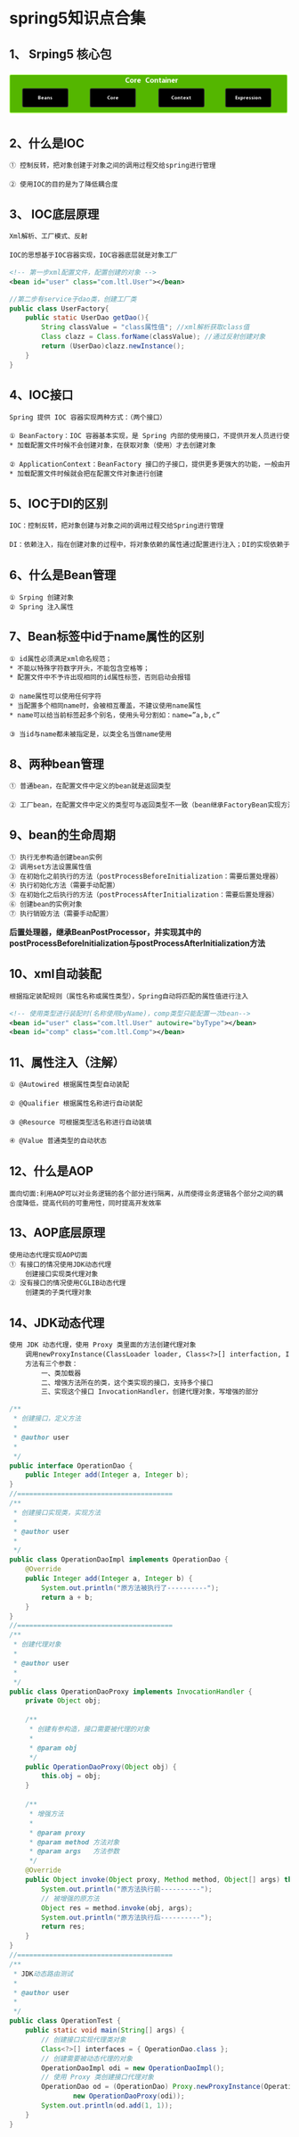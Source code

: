# spring5知识点合集

## 1、 Srping5 核心包

<img src="image-20201030124241567.png" alt="image-20201030124241567" style="zoom: 200%;" />

## 		2、什么是IOC

```tex
① 控制反转，把对象创建于对象之间的调用过程交给spring进行管理

② 使用IOC的目的是为了降低耦合度
```

## 		3、 IOC底层原理

```tex
Xml解析、工厂模式、反射

IOC的思想基于IOC容器实现，IOC容器底层就是对象工厂
```

```xml
<!-- 第一步xml配置文件，配置创建的对象 -->
<bean id="user" class="com.ltl.User"></bean>
```

```java
//第二步有service于dao类，创建工厂类
public class UserFactory{
    public static UserDao getDao(){
        String classValue = "class属性值"; //xml解析获取class值
        Class clazz = Class.forName(classValue); //通过反射创建对象
        return (UserDao)clazz.newInstance(); 
    }
}
```

## 		4、IOC接口
```tex
Spring 提供 IOC 容器实现两种方式：（两个接口）

① BeanFactory：IOC 容器基本实现，是 Spring 内部的使用接口，不提供开发人员进行使用
* 加载配置文件时候不会创建对象，在获取对象（使用）才去创建对象

② ApplicationContext：BeanFactory 接口的子接口，提供更多更强大的功能，一般由开发人 员进行使用
* 加载配置文件时候就会把在配置文件对象进行创建
```

## 	5、IOC于DI的区别

```tex
IOC：控制反转，把对象创建与对象之间的调用过程交给Spring进行管理

DI：依赖注入，指在创建对象的过程中，将对象依赖的属性通过配置进行注入；DI的实现依赖于IOC，先有控制反转才有依赖注入
```

## 	6、什么是Bean管理

```
① Srping 创建对象
② Spring 注入属性
```

## 	7、Bean标签中id于name属性的区别

```tex
① id属性必须满足xml命名规范；
* 不能以特殊字符数字开头，不能包含空格等；
* 配置文件中不予许出现相同的id属性标签，否则启动会报错

② name属性可以使用任何字符
* 当配置多个相同name时，会被相互覆盖，不建议使用name属性
* name可以给当前标签起多个别名，使用头号分割如：name=”a,b,c”

③ 当id与name都未被指定是，以类全名当做name使用
```

## 8、两种bean管理

```tex
① 普通bean，在配置文件中定义的bean就是返回类型

② 工厂bean，在配置文件中定义的类型可与返回类型不一致（bean继承FactoryBean实现方法即可）
```

## 9、bean的生命周期

```tex
① 执行无参构造创建bean实例
② 调用set方法设置属性值
③ 在初始化之前执行的方法（postProcessBeforeInitialization：需要后置处理器）
④ 执行初始化方法（需要手动配置）
⑤ 在初始化之后执行的方法（postProcessAfterInitialization：需要后置处理器）
⑥ 创建bean的实例对象
⑦ 执行销毁方法（需要手动配置）
```

**后置处理器，继承BeanPostProcessor，并实现其中的postProcessBeforeInitialization与postProcessAfterInitialization方法**

## 10、xml自动装配

```tex
根据指定装配规则（属性名称或属性类型），Spring自动将匹配的属性值进行注入
```

```xml
<!-- 使用类型进行装配时(名称使用byName)，comp类型只能配置一次bean-->
<bean id="user" class="com.ltl.User" autowire="byType"></bean>
<bean id="comp" class="com.ltl.Comp"></bean>
```

## 11、属性注入（注解）

```tex
① @Autowired 根据属性类型自动装配

② @Qualifier 根据属性名称进行自动装配

③ @Resource 可根据类型活名称进行自动装填

④ @Value 普通类型的自动状态
```

## 12、什么是AOP

```
面向切面:利用AOP可以对业务逻辑的各个部分进行隔离，从而使得业务逻辑各个部分之间的耦合度降低，提高代码的可重用性，同时提高开发效率
```

## 13、AOP底层原理

```tex
使用动态代理实现AOP切面
① 有接口的情况使用JDK动态代理
	创建接口实现类代理对象
② 没有接口的情况使用CGLIB动态代理
	创建类的子类代理对象
```

## 14、JDK动态代理

```tex
使用 JDK 动态代理，使用 Proxy 类里面的方法创建代理对象
	调用newProxyInstance(ClassLoader loader, Class<?>[] interfaction, InvocationHandler h) 方法
	方法有三个参数：
		一、类加载器
		二、增强方法所在的类，这个类实现的接口，支持多个接口
		三、实现这个接口 InvocationHandler，创建代理对象，写增强的部分
```

```java
/**
 * 创建接口，定义方法
 * 
 * @author user
 *
 */
public interface OperationDao {
	public Integer add(Integer a, Integer b);
}
//=======================================
/**
 * 创建接口实现类，实现方法
 * 
 * @author user
 *
 */
public class OperationDaoImpl implements OperationDao {
	@Override
	public Integer add(Integer a, Integer b) {
        System.out.println("原方法被执行了----------");
		return a + b;
	}
}
//=======================================
/**
 * 创建代理对象
 * 
 * @author user
 *
 */
public class OperationDaoProxy implements InvocationHandler {
	private Object obj;

	/**
	 * 创建有参构造，接口需要被代理的对象
	 * 
	 * @param obj
	 */
	public OperationDaoProxy(Object obj) {
		this.obj = obj;
	}

	/**
	 * 增强方法
	 * 
	 * @param proxy
	 * @param method 方法对象
	 * @param args   方法参数
	 */
	@Override
	public Object invoke(Object proxy, Method method, Object[] args) throws Throwable {
		System.out.println("原方法执行前----------");
		// 被增强的原方法
		Object res = method.invoke(obj, args);
		System.out.println("原方法执行后----------");
		return res;
	}
}
//=======================================
/**
 * JDK动态路由测试
 * 
 * @author user
 *
 */
public class OperationTest {
	public static void main(String[] args) {
		// 创建接口实现代理类对象
		Class<?>[] interfaces = { OperationDao.class };
		// 创建需要被动态代理的对象
		OperationDaoImpl odi = new OperationDaoImpl();
		// 使用 Proxy 类创建接口代理对象
		OperationDao od = (OperationDao) Proxy.newProxyInstance(OperationTest.class.getClassLoader(), interfaces,
				new OperationDaoProxy(odi));
		System.out.println(od.add(1, 1));
	}
}
```

